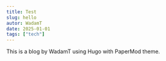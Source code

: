 ```yaml
---
title: Test
slug: hello
autor: WadamT
date: 2025-01-01
tags: ["tech"]
---
```

This is a blog by WadamT using Hugo with PaperMod theme.
